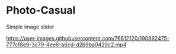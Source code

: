 # Photo-Casual
Simple image slider







https://user-images.githubusercontent.com/76612120/190892475-777cf8e9-3c79-4ee6-a6cd-d2b9ba0429c2.mp4

